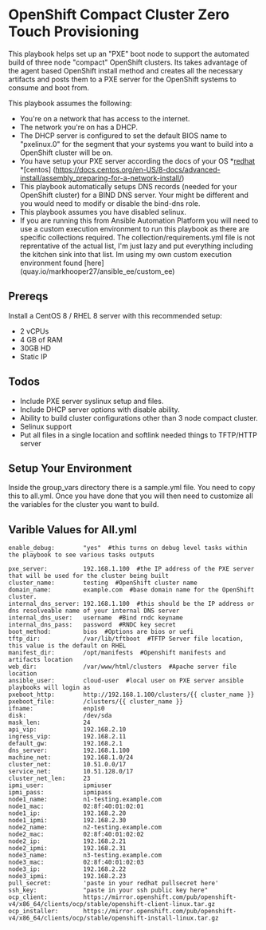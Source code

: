 # OpenShift Compact Cluster Zero Touch Provisioning

This playbook helps set up an "PXE" boot node to support the automated build of three node "compact" OpenShift clusters.  Its takes advantage of the agent based OpenShift install method and creates all the necessary artifacts and posts them to a PXE server for the OpenShift systems to consume and boot from.

This playbook assumes the following:

* You're on a network that has access to the internet.
* The network you're on has a DHCP. 
* The DHCP server is configured to set the default BIOS name to "pxelinux.0" for the segment that your systems you want to build into a OpenShift cluster will be on.
* You have setup your PXE server according the docs of your OS 
    *[redhat](https://access.redhat.com/documentation/en-us/red_hat_enterprise_linux/8/html/performing_an_advanced_rhel_8_installation/preparing-for-a-network-install_installing-rhel-as-an-experienced-user) 
    *[centos] (https://docs.centos.org/en-US/8-docs/advanced-install/assembly_preparing-for-a-network-install/)
* This playbook automatically setups DNS records (needed for your OpenShift cluster) for a BIND DNS server.  Your might be different and you would need to modify or disable the bind-dns role.
* This playbook assumes you have disabled selinux.
* If you are running this from Ansible Automation Platform you will need to use a custom execution environment to run this playbook as there are specific collections required.  The collection/requirements.yml file is not reprentative of the actual list, I'm just lazy and put everything including the kitchen sink into that list.  Im using my own custom execution environment found [here] (quay.io/markhooper27/ansible_ee/custom_ee)

## Prereqs
Install a CentOS 8 / RHEL 8 server with this recommended setup:

* 2 vCPUs
* 4 GB of RAM
* 30GB HD
* Static IP

## Todos
* Include PXE server syslinux setup and files.
* Include DHCP server options with disable ability.
* Ability to build cluster configurations other than 3 node compact cluster.
* Selinux support
* Put all files in a single location and softlink needed things to TFTP/HTTP server

## Setup Your Environment
Inside the group_vars directory there is a sample.yml file.  You need to copy this to all.yml.   Once you have done that you will then need to customize all the variables for the cluster you want to build.

## Varible Values for All.yml
```
enable_debug:        "yes"  #this turns on debug level tasks within the playbook to see various tasks outputs

pxe_server:          192.168.1.100  #the IP address of the PXE server that will be used for the cluster being built
cluster_name:        testing  #OpenShift cluster name
domain_name:         example.com  #base domain name for the OpenShift cluster.
internal_dns_server: 192.168.1.100  #this should be the IP address or dns resolveable name of your internal DNS server
internal_dns_user:   username  #Bind rndc keyname
internal_dns_pass:   password  #RNDC key secret
boot_method:         bios  #Options are bios or uefi
tftp_dir:            /var/lib/tftboot  #TFTP Server file location, this value is the default on RHEL
manifest_dir:        /opt/manifests  #Openshift manifests and artifacts location
web_dir:             /var/www/html/clusters  #Apache server file location
ansible_user:        cloud-user  #local user on PXE server ansible playbooks will login as
pxeboot_http:        http://192.168.1.100/clusters/{{ cluster_name }} 
pxeboot_file:        /clusters/{{ cluster_name }}
ifname:              enp1s0
disk:                /dev/sda
mask_len:            24
api_vip:             192.168.2.10
ingress_vip:         192.168.2.11
default_gw:          192.168.2.1
dns_server:          192.168.1.100
machine_net:         192.168.1.0/24
cluster_net:         10.51.0.0/17
service_net:         10.51.128.0/17
cluster_net_len:     23
ipmi_user:           ipmiuser
ipmi_pass:           ipmipass
node1_name:          n1-testing.example.com
node1_mac:           02:8f:40:01:02:01
node1_ip:            192.168.2.20
node1_ipmi:          192.168.2.30
node2_name:          n2-testing.example.com
node2_mac:           02:8f:40:01:02:02
node2_ip:            192.168.2.21
node2_ipmi:          192.168.2.31
node3_name:          n3-testing.example.com
node3_mac:           02:8f:40:01:02:03
node3_ip:            192.168.2.22
node3_ipmi:          192.168.2.23
pull_secret:         'paste in your redhat pullsecret here'
ssh_key:             "paste in your ssh public key here"
ocp_client:          https://mirror.openshift.com/pub/openshift-v4/x86_64/clients/ocp/stable/openshift-client-linux.tar.gz
ocp_installer:       https://mirror.openshift.com/pub/openshift-v4/x86_64/clients/ocp/stable/openshift-install-linux.tar.gz
```